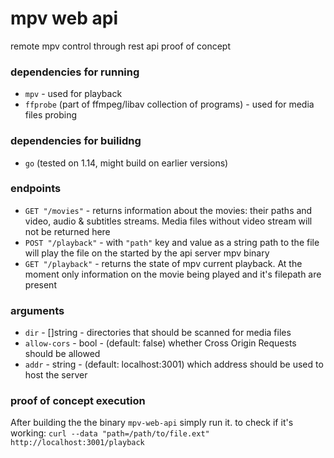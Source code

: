 # mpv web api

remote mpv control through rest api proof of concept

### dependencies for running

- `mpv` - used for playback
- `ffprobe` (part of ffmpeg/libav collection of programs) - used for media files probing

### dependencies for builidng

- `go` (tested on 1.14, might build on earlier versions)

### endpoints

- `GET "/movies"` - returns information about the movies: their paths and video, audio & subtitles streams. Media files without video stream will not be returned here
- `POST "/playback"` - with `"path"` key and value as a string path to the file will play the file on the started by the api server mpv binary
- `GET "/playback"` - returns the state of mpv current playback. At the moment only information on the movie being played and it's filepath are present

### arguments

- `dir` - []string - directories that should be scanned for media files
- `allow-cors` - bool - (default: false) whether Cross Origin Requests should be allowed
- `addr` - string - (default: localhost:3001) which address should be used to host the server

### proof of concept execution

After building the the binary `mpv-web-api` simply run it. to check if it's working: `curl --data "path=/path/to/file.ext" http://localhost:3001/playback`